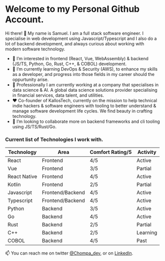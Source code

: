 # Welcome to my Personal Github Account.

Hi there! 👋 My name is Samuel. I am a full stack software engineer. I specialise in web development using Javascript/Typescript and I also do a lot of backend development, and always curious about working with modern software technology.


- 👀 I’m interested in frontend (React, Vue, WebAssembly) & backend (JS/TS, Python, Go, Rust, C++, & COBOL) development.
- 🌱 I’m currently learning DevOps & Security (AWS), to enhance my skills as a developer, and progress into those fields in my career should the oppurtunity arise.
- 💼 Professionally I am currently working at a company that specialises in data science & AI. A global data science solutions provider specialising in financial services, data talent, and utilities.
- ❤️ Co-founder of KallosTech, currently on the mission to help technical indie hackers & software engineers with tooling to better understand & manage software development life cycles. We find beauty in crafting technology.
- 💞️ I’m looking to collaborate more on backend frameworks and cli tooling using JS/TS/Rust/Go.

### Current list of Technologies I work with.

| Technology | Area | Comfort Rating/5 | Activity |
| ----------- | ----------- | ----------- | ----------- |
| React | Frontend | 4/5 | Active |
| Vue | Frontend | 3/5 | Partial |
| React Native | Frontend | 4/5 | Active |
| Kotlin | Frontend | 2/5 | Partial |
| Javascript | Frontend/Backend | 4/5 | Active |
| Typescript | Frontend/Backend | 4/5 | Active |
| Python | Backend | 3/5 | Active |
| Go | Backend | 4/5 | Active |
| Rust | Backend | 2/5 | Partial |
| C++ | Backend | 2/5 | Learning |
| COBOL | Backend | 4/5 | Past |


📫 You can reach me on twitter [@Chompa_dev](https://twitter.com/Chompa_dev), or on [LinkedIn](https://www.linkedin.com/in/samuel-bosa-537b148b/).

<!---
Chompa14/Chompa14 is a ✨ special ✨ repository because its `README.md` (this file) appears on your GitHub profile.
You can click the Preview link to take a look at your changes.
--->
